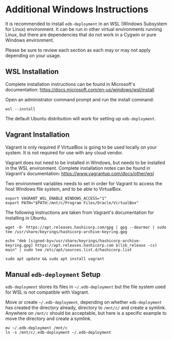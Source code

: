 # Additional Windows Instructions

It is recommended to install `edb-deployment` in an WSL (Windows Subsystem for
Linux) environment.  It can be run in other virtual environments running Linux,
but there are dependencies that do not work in a Cygwin or pure Windows
environment.

Please be sure to review each section as each may or may not apply depending on
your usage.

## WSL Installation

Complete installation instructions can be found in Microsoft's documentation:
https://docs.microsoft.com/en-us/windows/wsl/install

Open an administrator command prompt and run the install command:

```shell
wsl --install
```

The default Ubuntu distribution will work for setting up `edb-deployment`.

## Vagrant Installation

Vagrant is only required if VirtualBox is going to be used locally on your
system.  It is not required for use with any cloud vendor.

Vagrant does not need to be installed in Windows, but needs to be installed in
the WSL environment.  Complete installation notes can be found in Vagrant's
documentation: https://www.vagrantup.com/docs/other/wsl

Two environment variables needs to set in order for Vagrant to access the host
Windows file system, and to be able to VirtualBox.

```shell
export VAGRANT_WSL_ENABLE_WINDOWS_ACCESS="1"
export PATH="$PATH:/mnt/c/Program Files/Oracle/VirtualBox"
```

The following instructions are taken from Vagrant's documentation for
installing in Ubuntu.

```shell
wget -O- https://apt.releases.hashicorp.com/gpg | gpg --dearmor | sudo tee /usr/share/keyrings/hashicorp-archive-keyring.gpg

echo "deb [signed-by=/usr/share/keyrings/hashicorp-archive-keyring.gpg] https://apt.releases.hashicorp.com $(lsb_release -cs) main" | sudo tee /etc/apt/sources.list.d/hashicorp.list

sudo apt update && sudo apt install vagrant
```

## Manual `edb-deployment` Setup

`edb-deployment` stores its files in `~/.edb-deployment` but the file system
used for WSL is not compatible with Vagrant.

Move or create `~/.edb-deployment`, depending on whether `edb-deployment` has
created the directory already, directory to `/mnt/c/` and create a symlink.
Anywhere on `/mnt/c` should be acceptable, but here is a specific example to
move the directory and create a symlink.

```
mv ~/.edb-deployment /mnt/c
ln -s /mnt/c/.edb-deployment ~/.edb-deployment
```
